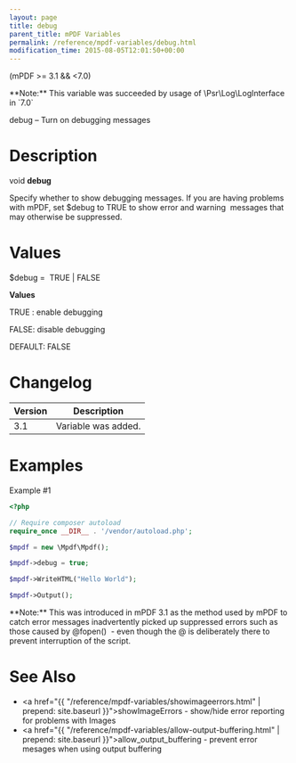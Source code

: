 ```yaml
---
layout: page
title: debug
parent_title: mPDF Variables
permalink: /reference/mpdf-variables/debug.html
modification_time: 2015-08-05T12:01:50+00:00
---
```


(mPDF >= 3.1 && <7.0)

<div class="alert alert-info" role="alert" markdown="1">
	**Note:** This variable was succeeded by usage of \Psr\Log\LogInterface in `7.0`
</div>

debug – Turn on debugging messages

# Description

void **debug**

Specify whether to show debugging messages. If you are having problems with mPDF, set
<span class="parameter">$debug</span> to TRUE to show error and warning  messages that may otherwise be suppressed.

# Values

<span class="parameter">$debug</span> =  <span class="smallblock">TRUE </span>| <span class="smallblock">FALSE</span>

**Values**

<span class="smallblock">TRUE </span>: enable debugging

<span class="smallblock">FALSE</span>: disable debugging

<span class="smallblock">DEFAULT</span>: <span class="smallblock">FALSE</span>

# Changelog

<table class="table"> <thead>
<tr> <th>Version</th><th>Description</th> </tr>
</thead> <tbody>
<tr>
<td>3.1</td>
<td>Variable was added.</td>
</tr>
</tbody> </table>

# Examples

Example #1

```php
<?php

// Require composer autoload
require_once __DIR__ . '/vendor/autoload.php';

$mpdf = new \Mpdf\Mpdf();

$mpdf->debug = true;

$mpdf->WriteHTML("Hello World");

$mpdf->Output();

```

<div class="alert alert-info" role="alert" markdown="1">
	**Note:** This was introduced in mPDF 3.1 as the method used by mPDF to catch error messages
	inadvertently picked up suppressed errors such as those caused by @fopen()  - even though the @ is deliberately
	there to prevent interruption of the script.
</div>

# See Also

- <a href="{{ "/reference/mpdf-variables/showimageerrors.html" | prepend: site.baseurl }}">showImageErrors</a> - show/hide error reporting for problems with Images
- <a href="{{ "/reference/mpdf-variables/allow-output-buffering.html" | prepend: site.baseurl }}">allow_output_buffering</a> - prevent error mesages when using output buffering

